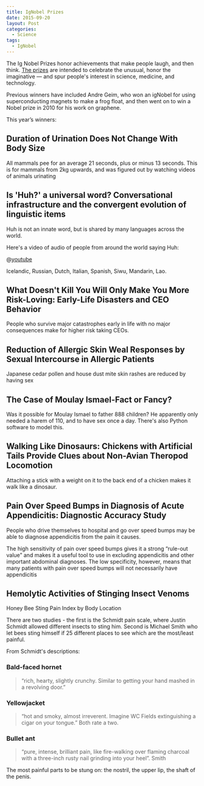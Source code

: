 ```yaml
---
title: IgNobel Prizes
date: 2015-09-20
layout: Post
categories:
  - Science
tags:
  - IgNobel
---
```


The Ig Nobel Prizes honor achievements that make people laugh, and then think. [The prizes](http://www.improbable.com/ig/winners/) are intended to celebrate the unusual, honor the imaginative — and spur people's interest in science, medicine, and technology.

<!-- more -->

Previous winners have included Andre Geim, who won an igNobel for using superconducting magnets to make a frog float, and then went on to win a Nobel prize in 2010 for his work on graphene.

This year’s winners:

## Duration of Urination Does Not Change With Body Size

All mammals pee for an average 21 seconds, plus or minus 13 seconds. This is for mammals from 2kg upwards, and was figured out by watching videos of animals urinating

## Is 'Huh?' a universal word? Conversational infrastructure and the convergent evolution of linguistic items

Huh is not an innate word, but is shared by many languages across the world.

Here's a video of audio of people from around the world saying Huh:

@[youtube](https://youtu.be/nm_klOMto4o)

Icelandic, Russian, Dutch, Italian, Spanish, Siwu, Mandarin, Lao.

## What Doesn't Kill You Will Only Make You More Risk-Loving: Early-Life Disasters and CEO Behavior

People who survive major catastrophes early in life with no major consequences make for higher risk taking CEOs.

## Reduction of Allergic Skin Weal Responses by Sexual Intercourse in Allergic Patients

Japanese cedar pollen and house dust mite skin rashes are reduced by having sex

## The Case of Moulay Ismael-Fact or Fancy?

Was it possible for Moulay Ismael to father 888 children? He apparently only needed a harem of 110, and to have sex once a day. There's also Python software to model this.

## Walking Like Dinosaurs: Chickens with Artificial Tails Provide Clues about Non-Avian Theropod Locomotion

Attaching a stick with a weight on it to the back end of a chicken makes it walk like a dinosaur.

## Pain Over Speed Bumps in Diagnosis of Acute Appendicitis: Diagnostic Accuracy Study

People who drive themselves to hospital and go over speed bumps may be able to diagnose appendicitis from the pain it causes.

The high sensitivity of pain over speed bumps gives it a strong “rule-out value” and makes it a useful tool to use in excluding appendicitis and other important abdominal diagnoses. The low specificity, however, means that many patients with pain over speed bumps will not necessarily have appendicitis

## Hemolytic Activities of Stinging Insect Venoms

Honey Bee Sting Pain Index by Body Location

There are two studies - the first is the Schmidt pain scale, where Justin Schmidt allowed different insects to sting him. Second is Michael Smith who let bees sting himself if 25 different places to see which are the most/least painful.

From Schmidt's descriptions:

### Bald-faced hornet

> “rich, hearty, slightly crunchy. Similar to getting your hand mashed in a revolving door.”

### Yellowjacket
> “hot and smoky, almost irreverent. Imagine WC Fields extinguishing a cigar on your tongue.” Both rate a two.

### Bullet ant

> “pure, intense, brilliant pain, like fire-walking over flaming charcoal with a three-inch rusty nail grinding into your heel”.
Smith

The most painful parts to be stung on: the nostril, the upper lip, the shaft of the penis.
